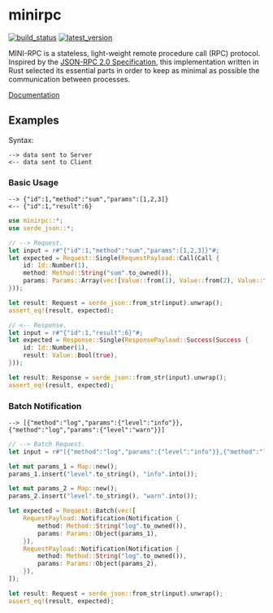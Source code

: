 # minirpc

[![build_status]][travis]
[![latest_version]][crates_io]

MINI-RPC is a stateless, light-weight remote procedure call (RPC) protocol. Inspired by the [JSON-RPC 2.0 Specification](https://www.jsonrpc.org/specification), this implementation written in Rust selected its essential parts in order to keep as minimal as possible the communication between processes.

[Documentation](documentation)

[build_status]: https://travis-ci.org/broucz/minirpc.svg?branch=master
[crates_io]: https://crates.io/crates/minirpc
[latest_version]: https://img.shields.io/crates/v/minirpc.svg
[travis]: https://travis-ci.org/broucz/minirpc
[documentation]: https://docs.rs/minirpc/

## Examples

Syntax:

```
--> data sent to Server
<-- data sent to Client
```

### Basic Usage

```
--> {"id":1,"method":"sum","params":[1,2,3]}
<-- {"id":1,"result":6}
```

```rust
use minirpc::*;
use serde_json::*;

// --> Request.
let input = r#"{"id":1,"method":"sum","params":[1,2,3]}"#;
let expected = Request::Single(RequestPayload::Call(Call {
    id: Id::Number(1),
    method: Method::String("sum".to_owned()),
    params: Params::Array(vec![Value::from(1), Value::from(2), Value::from(3)]),
}));

let result: Request = serde_json::from_str(input).unwrap();
assert_eq!(result, expected);

// <-- Response.
let input = r#"{"id":1,"result":6}"#;
let expected = Response::Single(ResponsePayload::Success(Success {
    id: Id::Number(1),
    result: Value::Bool(true),
}));

let result: Response = serde_json::from_str(input).unwrap();
assert_eq!(result, expected);
```

### Batch Notification

```
--> [{"method":"log","params":{"level":"info"}},{"method":"log","params":{"level":"warn"}}]
```

```rust
// --> Batch Request.
let input = r#"[{"method":"log","params":{"level":"info"}},{"method":"log","params":{"level":"warn"}}]"#;

let mut params_1 = Map::new();
params_1.insert("level".to_string(), "info".into());

let mut params_2 = Map::new();
params_2.insert("level".to_string(), "warn".into());

let expected = Request::Batch(vec![
    RequestPayload::Notification(Notification {
        method: Method::String("log".to_owned()),
        params: Params::Object(params_1),
    }),
    RequestPayload::Notification(Notification {
        method: Method::String("log".to_owned()),
        params: Params::Object(params_2),
    }),
]);

let result: Request = serde_json::from_str(input).unwrap();
assert_eq!(result, expected);
```
